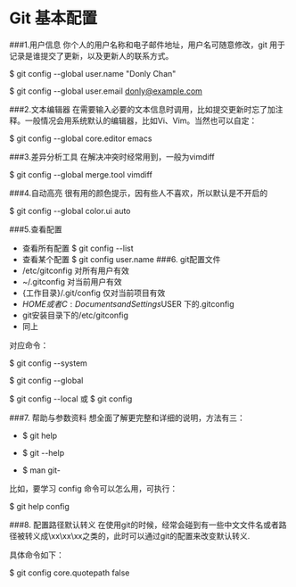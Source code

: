 Git 基本配置
==============
###1.用户信息
你个人的用户名称和电子邮件地址，用户名可随意修改，git 用于记录是谁提交了更新，以及更新人的联系方式。

  $ git config --global user.name "Donly Chan"
  
  $ git config --global user.email donly@example.com
  
###2.文本编辑器
在需要输入必要的文本信息时调用，比如提交更新时忘了加注释。一般情况会用系统默认的编辑器，比如Vi、Vim。当然也可以自定：

  $ git config --global core.editor emacs
  
###3.差异分析工具
在解决冲突时经常用到，一般为vimdiff

  $ git config --global merge.tool vimdiff
  
###4.自动高亮
很有用的颜色提示，因有些人不喜欢，所以默认是不开启的

  $ git config --global color.ui auto
  
###5.查看配置
 * 查看所有配置
  $ git config --list
* 查看某个配置
  $ git config user.name
###6. git配置文件
 * /etc/gitconfig 对所有用户有效
 * ~/.gitconfig 对当前用户有效
 * {工作目录}/.git/config 仅对当前项目有效
 * $HOME 或者 C:Documents and Settings$USER 下的.gitconfig
 * git安装目录下的/etc/gitconfig
 * 同上

对应命令：

  $ git config --system
  
  $ git config --global
  
  $ git config --local 或 $ git config
  
###7. 帮助与参数资料
想全面了解更完整和详细的说明，方法有三：

  * $ git help
  
  * $ git --help
  
  * $ man git-

比如，要学习 config 命令可以怎么用，可执行：

  $ git help config
  
###8. 配置路径默认转义
在使用git的时候，经常会碰到有一些中文文件名或者路径被转义成\xx\xx\xx之类的，此时可以通过git的配置来改变默认转义.

具体命令如下：

  $ git config core.quotepath false
